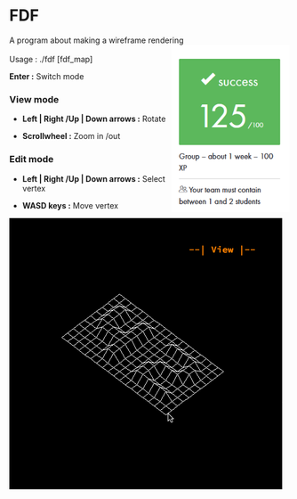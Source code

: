 # FDF

A program about making a wireframe rendering
<br> <img align="right" height="300" src="https://github.com/42Curriculum/ft_fdf/blob/master/fdf.PNG"/><br>
Usage : ./fdf [fdf_map]

**Enter :** Switch mode

### View mode

- **Left | Right /Up | Down arrows :** Rotate

- **Scrollwheel :** Zoom in /out

### Edit mode

- **Left | Right /Up | Down arrows :** Select vertex

- **WASD keys :** Move vertex

![](42gif.gif)
